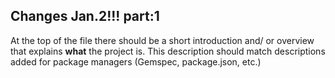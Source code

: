 ## Changes Jan.2!!! part:1

At the top of the file there should be a short introduction and/ or overview that explains **what** the project is. This description should match descriptions added for package managers (Gemspec, package.json, etc.)
